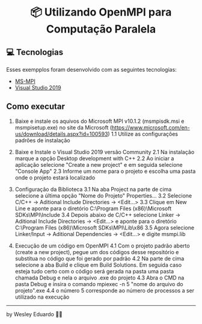 <h1 align="center">
  📦 Utilizando OpenMPI para Computação Paralela
</h1>

## 💻 Tecnologias

Esses exempplos foram desenvolvido com as seguintes tecnologias:
* [MS-MPI](https://docs.microsoft.com/en-us/message-passing-interface/microsoft-mpi)
* [Visual Studio 2019](https://visualstudio.microsoft.com/pt-br/downloads/)

## Como executar

1. Baixe e instale os aquivos do Microsoft MPI v10.1.2 (msmpisdk.msi e msmpisetup.exe) no site da Microsoft (https://www.microsoft.com/en-us/download/details.aspx?id=100593)
1.1 Utilize as configurações padrôes de instalação
   
2. Baixe e Instale o Visual Studio 2019 versão Community
2.1 Na instalação marque a opção Desktop development with C++
2.2 Ao iniciar a aplicação selecione "Create a new project" e em seguida selecione "Console App"
2.3 Informe um nome para o projeto e escolha uma pasta onde o projeto estará localizado
   
3. Configuração da Biblioteca
3.1 Na aba Project na parte de cima selecione a última opção "Nome do Projeto" Properties...
3.2 Selecione C/C++ -> Aditional Include Directories -> <Edit...>
3.3 Clique em New Line e aponte para o diretório C:\Program Files (x86)\Microsoft SDKs\MPI\Include
3.4 Depois abaixo de C/C++ selecione Linker -> Aditional Include Directories -> <Edit...> e aponte para o diretório C:\Program Files (x86)\Microsoft SDKs\MPI\Lib\x86
3.5 Agora selecione Linker/Input -> Aditional Dependencies -> <Edit...> e digite msmpi.lib

4. Execução de um código em OpenMPI
4.1 Com o projeto padrão aberto (create a new project), pegue um dos códigos desse repositório e substitua no código que foi gerado por padrão
4.2 Na parte de cima selecione a aba Build e clique em Build Solutions. Em seguida caso esteja tudo certo com o código será gerada na pasta uma pasta chamada Debug e nela o arquivo .exe do projeto
4.3 Abra o CMD na pasta Debug e insira o comando mpiexec -n 5 "nome do arquivo do projeto".exe
4.4 o número 5 corresponde ao número de processos a ser utilizado na execução 

<hr>

by Wesley Eduardo ✌🏽
